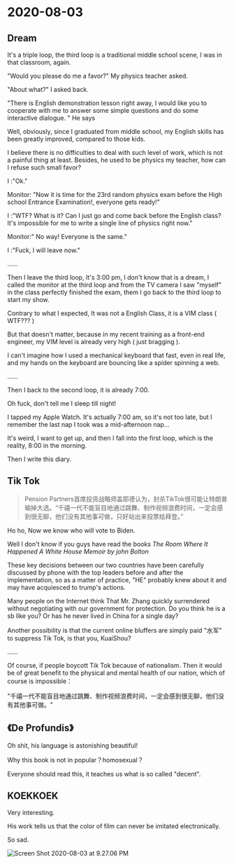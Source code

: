 # 2020-08-03

## Dream 

It's a triple loop, the third loop is a traditional middle school scene, I was in that classroom, again.

"Would you please do me a favor?" My physics teacher asked.

"About what?" I asked back.

"There is English demonstration lesson right away, I would like you to cooperate with me to answer some simple questions and do some interactive dialogue. " He says

Well, obviously, since I graduated from middle school, my English skills has been greatly improved, compared to those kids.

I believe there is no difficulties to deal with such level of work, which is not a painful thing at least. Besides, he used to be physics my teacher, how can I refuse such small favor?

I :"Ok."

Monitor: "Now it is time for the 23rd random physics exam before the High school Entrance Examination!, everyone gets ready!"

I :"WTF? What is it? Can I just go and come back before the English class? It's impossible for me to write a single line of physics right now."

Monitor:" No way! Everyone is the same."

I :"Fuck, I will leave now."

……

Then I leave the third loop, It's 3:00 pm, I don't know that is a dream, I called the monitor at the third loop and from the TV camera I saw "myself"  in the class perfectly finished the exam, them I go back to the third loop to start my show.

Contrary to what I expected, It was not a English Class, it is a VIM class ( WTF??? )

But that doesn't matter, because in my recent training as a front-end engineer, my VIM level is already very high ( just bragging ).

I can't imagine how I used a mechanical keyboard that fast, even in real life, and my hands on the keyboard are bouncing like a spider spinning a web.

……

Then I back to the second loop, it is already 7:00.

Oh fuck, don't tell me I sleep till night!

I tapped my Apple Watch. It's actually 7:00 am, so it's not too late, but I remember the last nap I took was a mid-afternoon nap...

It's weird, I want to get up, and then I fall into the first loop, which is the reality, 8:00 in the morning.

Then I write this diary.

## Tik Tok

> Pension Partners首席投资战略师盖耶德认为，封杀TikTok很可能让特朗普输掉大选。“千禧一代不能盲目地通过跳舞、制作视频浪费时间，一定会感到很无聊，他们没有其他事可做，只好站出来投票给拜登。”

Ho ho, Now we know who will vote to Biden.

Well I don't know if you guys have read the books *The Room Where It Happened A White House Memoir by john Bolton*

These key decisions between our two countries have been carefully discussed by phone with the top leaders before and after the implementation, so as a matter of practice, "HE" probably knew about it and may have acquiesced to trump's actions.

Many people on the Internet think That Mr. Zhang quickly surrendered without negotiating with our government for protection. Do you think he is a sb like you? Or has he never lived in China for a single day?

Another possibility is that the current online bluffers are simply paid "水军" to suppress Tik Tok, is that you, KuaiShou?

……

Of course, if people boycott Tik Tok because of nationalism. Then it would be of great benefit to the physical and mental health of our nation, which of course is impossible：

"千禧一代不能盲目地通过跳舞、制作视频浪费时间，一定会感到很无聊，他们没有其他事可做。"



## 《De Profundis》

Oh shit, his language is astonishing beautiful!

Why this book is not in popular？homosexual？

Everyone should read this, it teaches us what is so called "decent".



## KOEKKOEK

Very interesting.

His work tells us that the color of film can never be imitated electronically.

So sad.



![Screen Shot 2020-08-03 at 9.27.06 PM](https://tva1.sinaimg.cn/large/007S8ZIlgy1ghdy0edx0jj314c0u0u0y.jpg)



